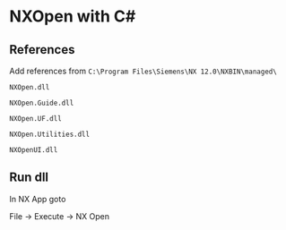 # NXOpen with C#

## References
Add references from 
`C:\Program Files\Siemens\NX 12.0\NXBIN\managed\`

`NXOpen.dll`

`NXOpen.Guide.dll`

`NXOpen.UF.dll`

`NXOpen.Utilities.dll`

`NXOpenUI.dll`

## Run dll

In NX App goto

File -> Execute -> NX Open 